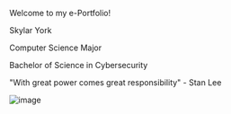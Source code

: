 Welcome to my e-Portfolio!

Skylar York

Computer Science Major

Bachelor of Science in Cybersecurity

"With great power comes great responsibility" - Stan Lee

![image](https://github.com/SkylarYork/Skylar-York-Portfolio-2024-/assets/160919133/665d4f9d-b83f-4f6b-a6e2-c0067db09503)
